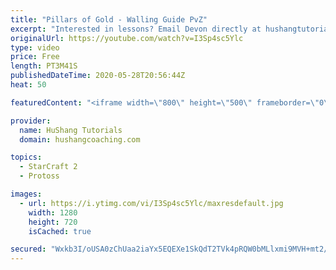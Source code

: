 ```yaml
---
title: "Pillars of Gold - Walling Guide PvZ"
excerpt: "Interested in lessons? Email Devon directly at hushangtutorials@outlook.com ------------------------------------------------------------------------------------------------------- Want to support HuShang Tutorials directly? Patreon is a website where you can contribute a monthly donation that will help"
originalUrl: https://youtube.com/watch?v=I3Sp4sc5Ylc
type: video
price: Free
length: PT3M41S
publishedDateTime: 2020-05-28T20:56:44Z
heat: 50

featuredContent: "<iframe width=\"800\" height=\"500\" frameborder=\"0\" src=\"https://www.youtube.com/embed/I3Sp4sc5Ylc\" allow=\"accelerometer; autoplay; encrypted-media; gyroscope; picture-in-picture\" allowfullscreen></iframe>"

provider:
  name: HuShang Tutorials
  domain: hushangcoaching.com

topics:
  - StarCraft 2
  - Protoss

images:
  - url: https://i.ytimg.com/vi/I3Sp4sc5Ylc/maxresdefault.jpg
    width: 1280
    height: 720
    isCached: true

secured: "Wxkb3I/oUSA0zChUaa2iaYx5EQEXe1SkQdT2TVk4pRQW0bMLlxmi9MVH+mt2/xliPASz+g0kbU2DC5jCPDmz32EvTJOxjIVxv96aZrQcL+y94kXvOQB/QrJFOiCjccb/QJZP7UfDWLc8Tz2p+zkycMdVVzs5idkWyfZnOOdyJOWG7Z67X5PtdlsFiokxG57x35yxRQxuL2GHdhReunw9NtzVhJ3nkJvIhKgoVN222fWPTDvE82fTI+AqQH44ihygVj65nKaLdosMEz2B/0JhJx/UgZXDaeA9H2ybjOQxrOKkTVjNvgHX+VavI9xktpCehQfJaLFHJPfe4QR1AwKyU+Q3hm9kUrD0HUK23CAUCpPX6RZcB+EqIh5RY/xBCAaCqD5iToN0Toj1IDGHxF6Ty1Rh3AVIoa6uzBBf2vnQS+A=;oJ1EM8kx+wcrzmHWUHkZhw=="
---
```


